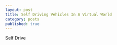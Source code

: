 ```yaml
---
layout: post
title: Self Driving Vehicles In A Virtual World
category: posts
published: true
---
```

Self Drive
